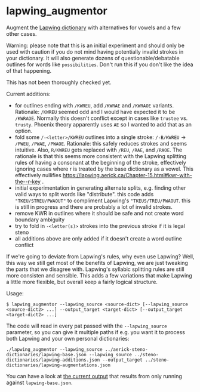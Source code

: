 # lapwing_augmentor
Augment the <a href="https://raw.githubusercontent.com/aerickt/plover-lapwing-aio/main/plover_lapwing/dictionaries/lapwing-base.json">Lapwing dictionary</a> with alternatives for vowels and a few other cases.

Warning: please note that this is an initial experiment and should only be used with caution if you do not mind having potentially invalid strokes in your dictionary. It will also generate dozens of questionable/debatable outlines for words like `possibilities`. Don't run this if you don't like the idea of that happening.

This has not been thoroughly checked yet.

Current additions:

- for outlines ending with `/KWREU`, add `/KWRAE` and `/KWRAOE` variants. Rationale: `/KWREU` seemed odd and I would have expected it to be `/KWRAOE`. Normally this doesn't conflict except in cases like `trustee` vs. `trusty`. Phoenix theory apparently uses `AE` so I wanted to add that as an option.
- fold some `/-<letter>/KWREU` outlines into a single stroke: `/-B/KWREU` -> `/PWEU`, `/PWAE`, `/PWAOE`. Rationale: this safely reduces strokes and seems intuitive. Also, `R/KWREU` gets replaced with `/REU`, `/RAE`, and `/RAOE`. The rationale is that this seems more consistent with the Lapwing splitting rules of having a consonant at the beginning of the stroke, effectively ignoring cases where r is treated by the base dictionary as a vowel. This effectively nullifies https://lapwing.aerick.ca/Chapter-15.html#kwr-with-the--r-key .
- initial experimentation in generating alternate splits, e.g. finding other valid ways to split words like "distribute". this code adds `"TKEU/STREU/PWAOUT"` to compliment Lapwing's `"TKEUS/TREU/PWAOUT`. this is still in progress and there are probably a lot of invalid strokes.
- remove KWR in outlines where it should be safe and not create word boundary ambiguity
- try to fold in `-<letter(s)>` strokes into the previous stroke if it is legal steno
- all additions above are only added if it doesn't create a word outline conflict

If we're going to deviate from Lapwing's rules, why even use Lapwing? Well, this way we still get most of the benefits of Lapwing, we are just tweaking the parts that we disagree with. Lapwing's syllabic splitting rules are still more consisten and sensible. This adds a few variations that make Lapwing a little more flexible, but overall keep a fairly logical structure.

Usage: 

```
$ lapwing_augmentor --lapwing_source <source-dict> [--lapwing_source <source-dict2> ...] --output_target <target-dict> [--output_target <target-dict2> ...] 
```

The code will read in every pat passed with the `--lapwing_source` parameter, so you can give it multiple paths if e.g. you want it to process both Lapwing and your own personal dictionaries:

```
./lapwing_augmentor --lapwing_source ../aerick-steno-dictionaries/lapwing-base.json --lapwing_source ../steno-dictionaries/lapwing-additions.json --output_target ../steno-dictionaries/lapwing-augmentations.json
```

You can have a look at <a href="lapwing-augmentations-current-output.json">the current output</a> that results from only running against `lapwing-base.json`.
